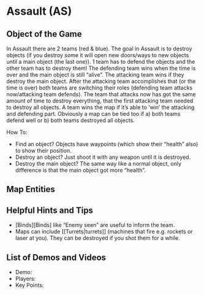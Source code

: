 Assault (AS)
============

Object of the Game
------------------

In Assault there are 2 teams (red & blue). The goal in Assault is to destroy objects (if you destroy some it will open new doors/ways to new objects until a main object (the last one)). 1 team has to defend the objects and the other team has to destroy them! The defending team wins when the time is over and the main object is still “alive”. The attacking team wins if they destroy the main object. After the attacking team accomplishes that (or the time is over) both teams are switching their roles (defending team attacks now/attacking team defends). The team that attacks now has got the same amount of time to destroy everything, that the first attacking team needed to destroy all objects. A team wins the map if it’s able to ‘win’ the attacking and defending part. Obviously a map can be tied too if a) both teams defend well or b) both teams destroyed all objects.

How To:

- Find an object? Objects have waypoints (which show their “health” also) to show their position.
- Destroy an object? Just shoot it with any weapon until it is destroyed.
- Destroy the main object? The same way like a normal object, only difference is that the main object got more “health”.

Map Entities
------------

<Insert Map Entities here>

Helpful Hints and Tips
----------------------

- [Binds][Binds] like “Enemy seen” are useful to inform the team.
- Maps can include [[Turrets|turrets]] (machines that fire e.g. rockets or laser at you). They can be destroyed if you shot them for a while.

List of Demos and Videos
------------------------

-   Demo: <Insert Demo or Video Here>
-   Players: <Insert Player Names Here>
-   Key Points: <Insert key points in match here>

